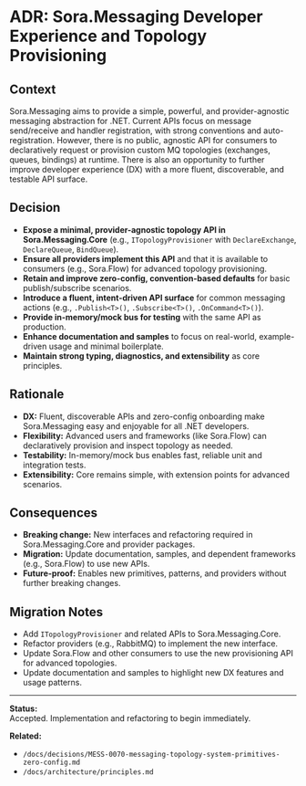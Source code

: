 ﻿# ADR: Sora.Messaging Developer Experience and Topology Provisioning

## Context

Sora.Messaging aims to provide a simple, powerful, and provider-agnostic messaging abstraction for .NET. Current APIs focus on message send/receive and handler registration, with strong conventions and auto-registration. However, there is no public, agnostic API for consumers to declaratively request or provision custom MQ topologies (exchanges, queues, bindings) at runtime. There is also an opportunity to further improve developer experience (DX) with a more fluent, discoverable, and testable API surface.

## Decision

- **Expose a minimal, provider-agnostic topology API in Sora.Messaging.Core** (e.g., `ITopologyProvisioner` with `DeclareExchange`, `DeclareQueue`, `BindQueue`).
- **Ensure all providers implement this API** and that it is available to consumers (e.g., Sora.Flow) for advanced topology provisioning.
- **Retain and improve zero-config, convention-based defaults** for basic publish/subscribe scenarios.
- **Introduce a fluent, intent-driven API surface** for common messaging actions (e.g., `.Publish<T>()`, `.Subscribe<T>()`, `.OnCommand<T>()`).
- **Provide in-memory/mock bus for testing** with the same API as production.
- **Enhance documentation and samples** to focus on real-world, example-driven usage and minimal boilerplate.
- **Maintain strong typing, diagnostics, and extensibility** as core principles.

## Rationale

- **DX:** Fluent, discoverable APIs and zero-config onboarding make Sora.Messaging easy and enjoyable for all .NET developers.
- **Flexibility:** Advanced users and frameworks (like Sora.Flow) can declaratively provision and inspect topology as needed.
- **Testability:** In-memory/mock bus enables fast, reliable unit and integration tests.
- **Extensibility:** Core remains simple, with extension points for advanced scenarios.

## Consequences

- **Breaking change:** New interfaces and refactoring required in Sora.Messaging.Core and provider packages.
- **Migration:** Update documentation, samples, and dependent frameworks (e.g., Sora.Flow) to use new APIs.
- **Future-proof:** Enables new primitives, patterns, and providers without further breaking changes.

## Migration Notes

- Add `ITopologyProvisioner` and related APIs to Sora.Messaging.Core.
- Refactor providers (e.g., RabbitMQ) to implement the new interface.
- Update Sora.Flow and other consumers to use the new provisioning API for advanced topologies.
- Update documentation and samples to highlight new DX features and usage patterns.

---

**Status:**  
Accepted. Implementation and refactoring to begin immediately.

**Related:**

- `/docs/decisions/MESS-0070-messaging-topology-system-primitives-zero-config.md`
- `/docs/architecture/principles.md`
